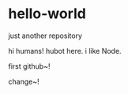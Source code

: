 # hello-world
just another repository

hi humans!
 hubot here. i like Node.
 
 first github~!

change~!
